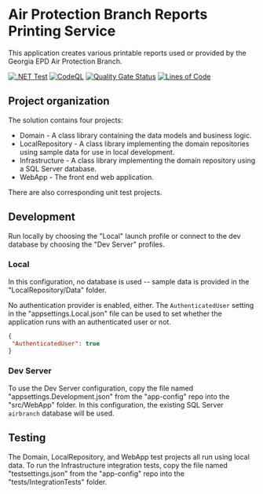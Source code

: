 # Air Protection Branch Reports Printing Service

This application creates various printable reports used or provided by the Georgia EPD Air Protection Branch.

[![.NET Test](https://github.com/gaepdit/airbranch-reports/actions/workflows/dotnet.yml/badge.svg)](https://github.com/gaepdit/airbranch-reports/actions/workflows/dotnet.yml) 
[![CodeQL](https://github.com/gaepdit/airbranch-reports/actions/workflows/codeql-analysis.yml/badge.svg)](https://github.com/gaepdit/airbranch-reports/actions/workflows/codeql-analysis.yml)
[![Quality Gate Status](https://sonarcloud.io/api/project_badges/measure?project=gaepdit_airbranch-reports&metric=alert_status)](https://sonarcloud.io/summary/new_code?id=gaepdit_airbranch-reports)
[![Lines of Code](https://sonarcloud.io/api/project_badges/measure?project=gaepdit_airbranch-reports&metric=ncloc)](https://sonarcloud.io/summary/new_code?id=gaepdit_airbranch-reports)

## Project organization

The solution contains four projects:

* Domain - A class library containing the data models and business logic.
* LocalRepository - A class library implementing the domain repositories using sample data for use in local development.
* Infrastructure - A class library implementing the domain repository using a SQL Server database.
* WebApp - The front end web application.

There are also corresponding unit test projects.

## Development

Run locally by choosing the "Local" launch profile or connect to the dev database by choosing the "Dev Server" profiles. 

### Local 

 In this configuration, no database is used -- sample data is provided in the "LocalRepository/Data" folder. 
 
 No authentication provider is enabled, either. The `AuthenticatedUser` setting in the "appsettings.Local.json" file can be used to set whether the application runs with an authenticated user or not.

 ```json
{
  "AuthenticatedUser": true
}
```

 ### Dev Server

 To use the Dev Server configuration, copy the file named "appsettings.Development.json" from the "app-config" repo into the "src/WebApp" folder. In this configuration, the existing SQL Server `airbranch` database will be used.

## Testing

The Domain, LocalRepository, and WebApp test projects all run using local data. To run the Infrastructure integration tests, copy the file named "testsettings.json" from the "app-config" repo into the "tests/IntegrationTests" folder.
